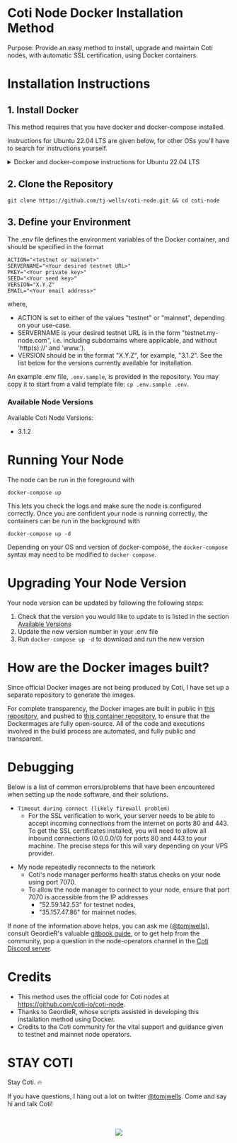 # Coti Node Docker Installation Method

Purpose: Provide an easy method to install, upgrade and maintain Coti nodes, with automatic SSL certification, using Docker containers.

# Installation Instructions

## 1. Install Docker

This method requires that you have docker and docker-compose installed.

Instructions for Ubuntu 22.04 LTS are given below, for other OSs you'll have to search for instructions yourself.

<details>
    <summary>Docker and docker-compose instructions for Ubuntu 22.04 LTS</summary>
    If you are working on Ubuntu 22.04, I found the following commands useful:

```
# Install docker
sudo apt update
sudo apt install apt-transport-https ca-certificates curl software-properties-common
curl -fsSL https://download.docker.com/linux/ubuntu/gpg | sudo gpg --dearmor -o /usr/share/keyrings/docker-archive-keyring.gpg
echo "deb [arch=$(dpkg --print-architecture) signed-by=/usr/share/keyrings/docker-archive-keyring.gpg] https://download.docker.com/linux/ubuntu $(lsb_release -cs) stable" | sudo tee /etc/apt/sources.list.d/docker.list > /dev/null
sudo apt update
apt-cache policy docker-ce
sudo apt install docker-ce

# Install docker-compose
mkdir -p ~/.docker/cli-plugins/
curl -SL https://github.com/docker/compose/releases/download/v2.3.3/docker-compose-linux-x86_64 -o ~/.docker/cli-plugins/docker-compose
chmod +x ~/.docker/cli-plugins/docker-compose
docker compose version
```

</details>

## 2. Clone the Repository

```
git clone https://github.com/tj-wells/coti-node.git && cd coti-node
```

## 3. Define your Environment

The .env file defines the environment variables of the Docker container, and should be specified in the format

```.env
ACTION="<testnet or mainnet>"
SERVERNAME="<Your desired testnet URL>"
PKEY="<Your private key>"
SEED="<Your seed key>"
VERSION="X.Y.Z"
EMAIL="<Your email address>"
```

where,

- ACTION is set to either of the values "testnet" or "mainnet", depending on your use-case.
- SERVERNAME is your desired testnet URL is in the form "testnet.my-node.com", i.e. including subdomains where applicable, and without 'http(s)://' and 'www.').
- VERSION should be in the format "X.Y.Z", for example, "3.1.2". See the list below for the versions currently available for installation.

An example .env file, `.env.sample`, is provided in the repository. You may copy it to start from a valid template file: `cp .env.sample .env`.

### Available Node Versions

Available Coti Node Versions:

<ul>
  <li>3.1.2</li>
</ul>

# Running Your Node

The node can be run in the foreground with

```
docker-compose up
```

This lets you check the logs and make sure the node is configured correctly. Once you are confident your node is running correctly, the containers can be run in the background with

```
docker-compose up -d
```

Depending on your OS and version of docker-compose, the `docker-compose` syntax may need to be modified to `docker compose`.

# Upgrading Your Node Version

Your node version can be updated by following the following steps:

1. Check that the version you would like to update to is listed in the section [Available Versions](#available-versions)
2. Update the new version number in your .env file
3. Run `docker-compose up -d` to download and run the new version

# How are the Docker images built?

Since official Docker images are not being produced by Coti, I have set up a separate repository to generate the images.

For complete transparency, the Docker images are built in public in <a href="https://github.com/tj-wells/coti-node-images" target="_blank">this repository</a>, and pushed to <a href="https://hub.docker.com/r/atomnode/coti-node/tags" target="_blank">this container repository</a>, to ensure that the Dockermages are fully open-source. All of the code and executions involved in the build process are automated, and fully public and transparent.

# Debugging

Below is a list of common errors/problems that have been encountered when setting up the node software, and their solutions.

- `Timeout during connect (likely firewall problem)`
  - For the SSL verification to work, your server needs to be able to accept incoming connections from the internet on ports 80 and 443.
    To get the SSL certificates installed, you will need to allow all inbound connections (0.0.0.0/0) for ports 80 and 443 to your machine. The precise steps for this will vary depending on your VPS provider.

* My node repeatedly reconnects to the network
  - Coti's node manager performs health status checks on your node using port 7070.
  - To allow the node manager to connect to your node, ensure that port 7070 is accessible from the IP addresses
    - "52.59.142.53" for testnet nodes,
    - "35.157.47.86" for mainnet nodes.

If none of the information above helps, you can ask me (<a href="https://twitter.com/tomjwells">@tomjwells</a>), consult GeordieR's valuable <a href="https://cotidocs.geordier.co.uk/" target="_blank">gitbook guide</a>, or to get help from the community, pop a question in the node-operators channel in the [Coti Discord server](https://discord.com/invite/wfAQfbc3Df).

# Credits

- This method uses the official code for Coti nodes at https://github.com/coti-io/coti-node.
- Thanks to GeordieR, whose scripts assisted in developing this installation method using Docker.
- Credits to the Coti community for the vital support and guidance given to testnet and mainnet node operators.

# STAY COTI

Stay Coti. ️‍🔥

If you have questions, I hang out a lot on twitter <a href="https://twitter.com/tomjwells">@tomjwells</a>. Come and say hi and talk Coti!
<br />
<br />
<br />

<p align="center"><a href="https://twitter.com/tomjwells" target="_blank"><img src="https://cdn.discordapp.com/avatars/343604221331111946/65130831872c9daabdb0d803ce27e594.webp?size=240"></a></p>
